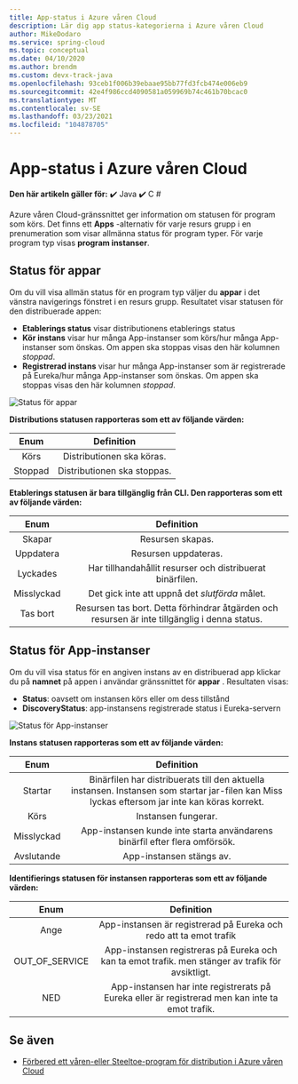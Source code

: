 ```yaml
---
title: App-status i Azure våren Cloud
description: Lär dig app status-kategorierna i Azure våren Cloud
author: MikeDodaro
ms.service: spring-cloud
ms.topic: conceptual
ms.date: 04/10/2020
ms.author: brendm
ms.custom: devx-track-java
ms.openlocfilehash: 93ceb1f006b39ebaae95bb77fd3fcb474e006eb9
ms.sourcegitcommit: 42e4f986ccd4090581a059969b74c461b70bcac0
ms.translationtype: MT
ms.contentlocale: sv-SE
ms.lasthandoff: 03/23/2021
ms.locfileid: "104878705"
---
```

# <a name="app-status-in-azure-spring-cloud"></a>App-status i Azure våren Cloud

**Den här artikeln gäller för:** ✔️ Java ✔️ C #

Azure våren Cloud-gränssnittet ger information om statusen för program som körs.  Det finns ett **Apps** -alternativ för varje resurs grupp i en prenumeration som visar allmänna status för program typer.  För varje program typ visas **program instanser**.

## <a name="apps-status"></a>Status för appar
Om du vill visa allmän status för en program typ väljer du **appar** i det vänstra navigerings fönstret i en resurs grupp. Resultatet visar statusen för den distribuerade appen:

* **Etablerings status** visar distributionens etablerings status
* **Kör instans** visar hur många App-instanser som körs/hur många App-instanser som önskas. Om appen ska stoppas visas den här kolumnen *stoppad*.
* **Registrerad instans** visar hur många App-instanser som är registrerade på Eureka/hur många App-instanser som önskas. Om appen ska stoppas visas den här kolumnen *stoppad*.


 ![Status för appar](media/spring-cloud-concept-app-status/apps-ui-status.png)

**Distributions statusen rapporteras som ett av följande värden:**

| Enum | Definition |
|:--:|:----------------:|
| Körs | Distributionen ska köras. |
| Stoppad | Distributionen ska stoppas. |

**Etablerings statusen är bara tillgänglig från CLI.  Den rapporteras som ett av följande värden:**

| Enum | Definition |
|:--:|:----------------:|
| Skapar | Resursen skapas. |
| Uppdatera | Resursen uppdateras. |
| Lyckades | Har tillhandahållit resurser och distribuerat binärfilen. |
| Misslyckad | Det gick inte att uppnå det *slutförda* målet. |
| Tas bort | Resursen tas bort. Detta förhindrar åtgärden och resursen är inte tillgänglig i denna status. |

## <a name="app-instances-status"></a>Status för App-instanser

Om du vill visa status för en angiven instans av en distribuerad app klickar du på **namnet** på appen i användar gränssnittet för **appar** . Resultaten visas:
* **Status**: oavsett om instansen körs eller om dess tillstånd
* **DiscoveryStatus**: app-instansens registrerade status i Eureka-servern

 ![Status för App-instanser](media/spring-cloud-concept-app-status/apps-ui-instance-status.png)

**Instans statusen rapporteras som ett av följande värden:**

| Enum | Definition |
|:--:|:----------------:|
| Startar | Binärfilen har distribuerats till den aktuella instansen. Instansen som startar jar-filen kan Miss lyckas eftersom jar inte kan köras korrekt. |
| Körs | Instansen fungerar. |
| Misslyckad | App-instansen kunde inte starta användarens binärfil efter flera omförsök. |
| Avslutande | App-instansen stängs av. |

**Identifierings statusen för instansen rapporteras som ett av följande värden:**

| Enum | Definition |
|:--:|:----------------:|
| Ange | App-instansen är registrerad på Eureka och redo att ta emot trafik |
| OUT_OF_SERVICE | App-instansen registreras på Eureka och kan ta emot trafik. men stänger av trafik för avsiktligt. |
| NED | App-instansen har inte registrerats på Eureka eller är registrerad men kan inte ta emot trafik. |


## <a name="see-also"></a>Se även
* [Förbered ett våren-eller Steeltoe-program för distribution i Azure våren Cloud](how-to-prepare-app-deployment.md)